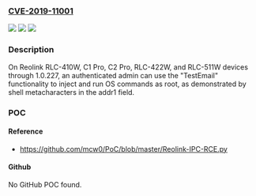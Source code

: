 ### [CVE-2019-11001](https://cve.mitre.org/cgi-bin/cvename.cgi?name=CVE-2019-11001)
![](https://img.shields.io/static/v1?label=Product&message=n%2Fa&color=blue)
![](https://img.shields.io/static/v1?label=Version&message=n%2Fa&color=blue)
![](https://img.shields.io/static/v1?label=Vulnerability&message=n%2Fa&color=brighgreen)

### Description

On Reolink RLC-410W, C1 Pro, C2 Pro, RLC-422W, and RLC-511W devices through 1.0.227, an authenticated admin can use the "TestEmail" functionality to inject and run OS commands as root, as demonstrated by shell metacharacters in the addr1 field.

### POC

#### Reference
- https://github.com/mcw0/PoC/blob/master/Reolink-IPC-RCE.py

#### Github
No GitHub POC found.

